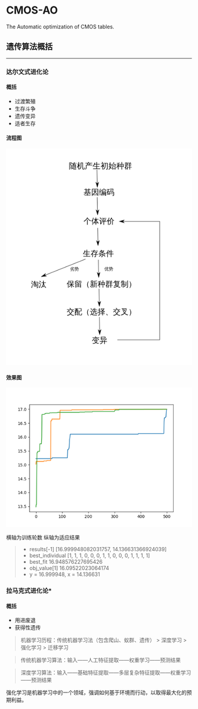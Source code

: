 # CMOS-AO

The Automatic optimization of CMOS tables.

## 遗传算法概括

--------------------------------------------------------------------------------

### 达尔文式进化论

#### 概括

- 过渡繁殖
- 生存斗争
- 遗传变异
- 适者生存

#### 流程图

![image](./fig/遗传算法.png)

#### 效果图

![image](./fig/Figure_1.png)

横轴为训练轮数 纵轴为适应结果

> - results[-1] [16.999948082031757, 14.136631366924039]
> - best_individual [1, 1, 1, 0, 0, 0, 1, 1, 0, 0, 0, 1, 1, 1, 1]
> - best_fit 16.948576227695426
> - obj_value[1] 16.09522023064174
> - y = 16.999948, x = 14.136631

### 拉马克式进化论*

#### 概括

- 用进废退
- 获得性遗传

> 机器学习历程：传统机器学习法（包含爬山、蚁群、遗传） > 深度学习 > 强化学习 > 迁移学习

> 传统机器学习算法：输入——人工特征提取——权重学习——预测结果

> 深度学习算法：输入——基础特征提取——多层复杂特征提取——权重学习——预测结果

强化学习是机器学习中的一个领域，强调如何基于环境而行动，以取得最大化的预期利益。
